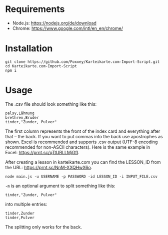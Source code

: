 # Requirements

- Node.js: https://nodejs.org/de/download
- Chrome: https://www.google.com/intl/en_en/chrome/

# Installation

```
git clone https://github.com/Foxxey/Karteikarte.com-Import-Script.git
cd Karteikarte.com-Import-Script
npm i
```

# Usage

The .csv file should look something like this:

```
palsy,Lähmung
brethren,Brüder
tinder,"Zunder, Pulver"
```

The first column represents the front of the index card and everything after that – the back.
If you want to put commas into the back use apostrophes as shown.
Excel is recommended and supports .csv output (UTF-8 encoding recommended for non-ASCII characters).
Here is the same example in Excel: https://prnt.sc/qTtURLLMjGfI.

After creating a lesson in karteikarte.com you can find the LESSON_ID from the URL: https://prnt.sc/NnM-XXQHwX6o.

```
node main.js -u USERNAME -p PASSWORD -id LESSON_ID -i INPUT_FILE.csv
```

`-m` is an optional argument to split something like this:

```
tinder,"Zunder, Pulver"
```

into multiple entries:

```
tinder,Zunder
tinder,Pulver
```
The splitting only works for the back.
